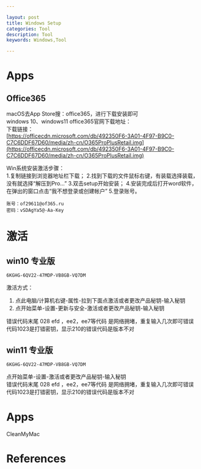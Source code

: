 ```yaml
---

layout: post
title: Windows Setup
categories: Tool
description: Tool
keywords: Windows,Tool

---
```


# Apps
## Office365
macOS去App Store搜：office365，进行下载安装即可  
windows 10、windows11 office365官网下载地址：  
下载链接：  
[https://officecdn.microsoft.com/db/492350F6-3A01-4F97-B9C0-C7C6DDF67D60/media/zh-cn/O365ProPlusRetail.img](https://officecdn.microsoft.com/db/492350F6-3A01-4F97-B9C0-C7C6DDF67D60/media/zh-cn/O365ProPlusRetail.img)

Win系统安装激活步骤：  
1.复制链接到浏览器地址栏下载；
2.找到下载的文件鼠标右键，有装载选择装载，没有就选择“解压到Pro...”
3.双击setup开始安装；
4.安装完成后打开word软件，在弹出的窗口点击“我不想登录或创建帐户”
5.登录账号。
```
账号：of29611@of365.ru
密码：vSDAgYa5@-Aa-Key
```

# 激活
## win10 专业版  
```
6KGHG-6QV22-47MDP-VB8GB-VQ7DM
```
激活方式：  
1. 点此电脑/计算机右键-属性-拉到下面点激活或者更改产品秘钥-输入秘钥
2. 点开始菜单-设置-更新与安全-激活或者更改产品秘钥-输入秘钥

错误代码末尾 028  efd ，ee2，ee7等代码 是网络拥堵，重复输入几次即可错误代码1023是打错密钥，显示210的错误代码是版本不对

## win11 专业版  
```
6KGHG-6QV22-47MDP-VB8GB-VQ7DM
```
点开始菜单-设置-激活或者更改产品秘钥-输入秘钥  
错误代码末尾 028  efd ，ee2，ee7等代码 是网络拥堵，重复输入几次即可错误代码1023是打错密钥，显示210的错误代码是版本不对  

# Apps
CleanMyMac  

# References
  